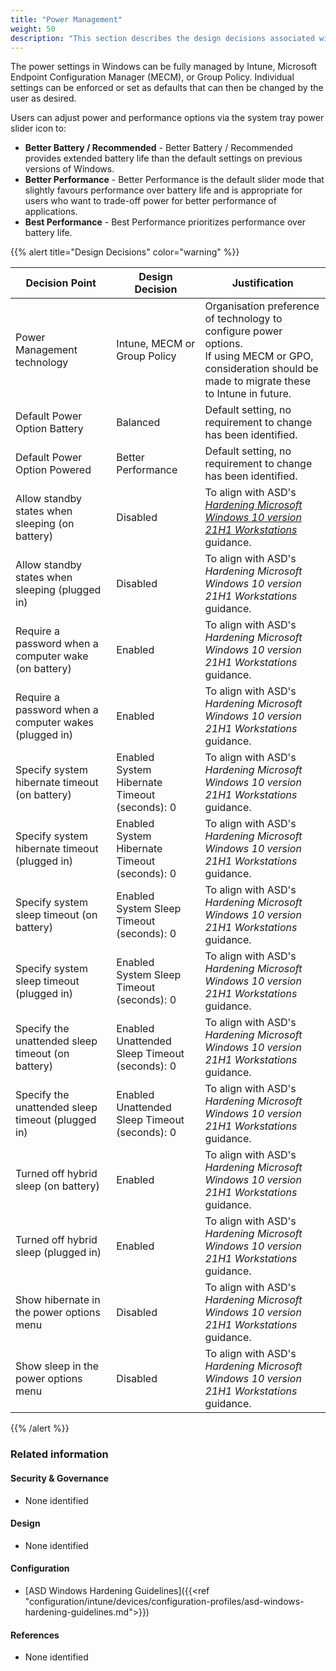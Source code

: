 ```yaml
---
title: "Power Management"
weight: 50
description: "This section describes the design decisions associated with power management on Windows 10 and 11 endpoints configured according to guidance in ASD's Blueprint for Secure Cloud."
---
```


The power settings in Windows can be fully managed by Intune, Microsoft Endpoint Configuration Manager (MECM), or Group Policy. Individual settings can be enforced or set as defaults that can then be changed by the user as desired.

Users can adjust power and performance options via the system tray power slider icon to:

* **Better Battery / Recommended** - Better Battery / Recommended provides extended battery life than the default settings on previous versions of Windows.
* **Better Performance** - Better Performance is the default slider mode that slightly favours performance over battery life and is appropriate for users who want to trade-off power for better performance of applications.
* **Best Performance** - Best Performance prioritizes performance over battery life.

{{% alert title="Design Decisions" color="warning" %}}

| Decision Point                                        | Design Decision                                  | Justification                                                                                                                                                  |
|-------------------------------------------------------|--------------------------------------------------|----------------------------------------------------------------------------------------------------------------------------------------------------------------|
| Power Management technology                           | Intune, MECM or Group Policy                     | Organisation preference of technology to configure power options. <br>If using MECM or GPO, consideration should be made to migrate these to Intune in future. |
| Default Power Option Battery                          | Balanced                                         | Default setting, no requirement to change has been identified.                                                                                                 |
| Default Power Option Powered                          | Better Performance                               | Default setting, no requirement to change has been identified.                                                                                                 |
| Allow standby states when sleeping (on battery)       | Disabled                                         | To align with ASD's [*Hardening Microsoft Windows 10 version 21H1 Workstations*](https://www.cyber.gov.au/resources-business-and-government/maintaining-devices-and-systems/system-hardening-and-administration/system-hardening/hardening-microsoft-windows-10-version-21h1-workstations) guidance.                                                                                                             |
| Allow standby states when sleeping (plugged in)       | Disabled                                         | To align with ASD's *Hardening Microsoft Windows 10 version 21H1 Workstations* guidance.                                                                                                             |
| Require a password when a computer wake (on battery)  | Enabled                                          | To align with ASD's *Hardening Microsoft Windows 10 version 21H1 Workstations* guidance.                                                                                                                |
| Require a password when a computer wakes (plugged in) | Enabled                                          | To align with ASD's *Hardening Microsoft Windows 10 version 21H1 Workstations* guidance.                                                                                                             |
| Specify system hibernate timeout (on battery)         | Enabled<br>System Hibernate Timeout (seconds): 0 | To align with ASD's *Hardening Microsoft Windows 10 version 21H1 Workstations* guidance.                                                                                                             |
| Specify system hibernate timeout (plugged in)         | Enabled<br>System Hibernate Timeout (seconds): 0 | To align with ASD's *Hardening Microsoft Windows 10 version 21H1 Workstations* guidance.                                                                                                             |
| Specify system sleep timeout (on battery)             | Enabled<br>System Sleep Timeout (seconds): 0     | To align with ASD's *Hardening Microsoft Windows 10 version 21H1 Workstations* guidance.                                                                                                             |
| Specify system sleep timeout (plugged in)             | Enabled<br>System Sleep Timeout (seconds): 0     | To align with ASD's *Hardening Microsoft Windows 10 version 21H1 Workstations* guidance.                                                                                                             |
| Specify the unattended sleep timeout (on battery)     | Enabled<br>Unattended Sleep Timeout (seconds): 0 | To align with ASD's *Hardening Microsoft Windows 10 version 21H1 Workstations* guidance.                                                                                                             |
| Specify the unattended sleep timeout (plugged in)     | Enabled<br>Unattended Sleep Timeout (seconds): 0 | To align with ASD's *Hardening Microsoft Windows 10 version 21H1 Workstations* guidance.                                                                                                             |
| Turned off hybrid sleep (on battery)                  | Enabled                                          | To align with ASD's *Hardening Microsoft Windows 10 version 21H1 Workstations* guidance.                                                                                                             |
| Turned off hybrid sleep (plugged in)                  | Enabled                                          | To align with ASD's *Hardening Microsoft Windows 10 version 21H1 Workstations* guidance.                                                                                                             |
| Show hibernate in the power options menu              | Disabled                                         | To align with ASD's *Hardening Microsoft Windows 10 version 21H1 Workstations* guidance.                                                                                                             |
| Show sleep in the power options menu                  | Disabled                                         | To align with ASD's *Hardening Microsoft Windows 10 version 21H1 Workstations* guidance.                                                                                                             |

{{% /alert %}}

### Related information

#### Security & Governance

* None identified

#### Design

* None identified

#### Configuration

* [ASD Windows Hardening Guidelines]({{<ref "configuration/intune/devices/configuration-profiles/asd-windows-hardening-guidelines.md">}})
#### References

* None identified